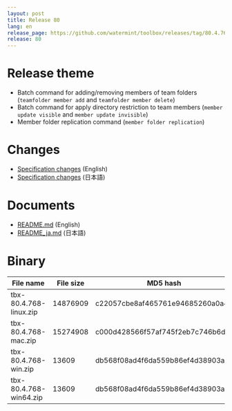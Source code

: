 ```yaml
---
layout: post
title: Release 80
lang: en
release_page: https://github.com/watermint/toolbox/releases/tag/80.4.768
release: 80
---
```


# Release theme

* Batch command for adding/removing members of team folders (`teamfolder member add` and `teamfolder member delete`)
* Batch command for apply directory restriction to team members (`member update visible` and `member update invisible`)
* Member folder replication command (`member folder replication`)

# Changes

* [Specification changes](https://github.com/watermint/toolbox/blob/80.4.768/doc/generated/changes.md) (English)
* [Specification changes](https://github.com/watermint/toolbox/blob/80.4.768/doc/generated_ja/changes.md) (日本語)

# Documents

* [README.md](https://github.com/watermint/toolbox/blob/80.4.768/README.md) (English)
* [README_ja.md](https://github.com/watermint/toolbox/blob/80.4.768/README_ja.md) (日本語)

# Binary

| File name              | File size | MD5 hash                         | SHA256 hash                                                      |
|------------------------|-----------|----------------------------------|------------------------------------------------------------------|
| tbx-80.4.768-linux.zip | 14876909  | c22057cbe8af465761e94685260a0a41 | 61e569ec4e975225b22e2265fa019227e7fc4a215e2f58cf0a5270a99651df2e |
| tbx-80.4.768-mac.zip   | 15274908  | c000d428566f57af745f2eb7c746b6db | db97625ef2115dae005b807c44c3cdcb9b72f0aea0f8b485b706f58b4f5ca5ac |
| tbx-80.4.768-win.zip   | 13609     | db568f08ad4f6da559b86ef4d38903a1 | 49fd066448a0c7bf7315391c04ebc95a8ff13001d9bf71d2552661813a78d23c |
| tbx-80.4.768-win64.zip | 13609     | db568f08ad4f6da559b86ef4d38903a1 | 49fd066448a0c7bf7315391c04ebc95a8ff13001d9bf71d2552661813a78d23c |


